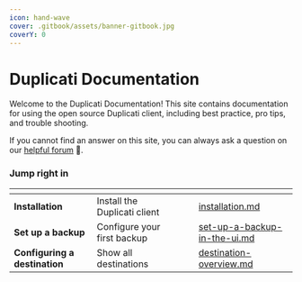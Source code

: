 ```yaml
---
icon: hand-wave
cover: .gitbook/assets/banner-gitbook.jpg
coverY: 0
---
```


# Duplicati Documentation

Welcome to the Duplicati Documentation! This site contains documentation for using the open source Duplicati client, including best practice, pro tips, and trouble shooting.

If you cannot find an answer on this site, you can always ask a question on our [helpful forum](https://forum.duplicati.com) 🤗.

### Jump right in

<table data-view="cards"><thead><tr><th></th><th></th><th data-hidden data-card-cover data-type="files"></th><th data-hidden></th><th data-hidden data-card-target data-type="content-ref"></th></tr></thead><tbody><tr><td><strong>Installation</strong></td><td>Install the Duplicati client</td><td></td><td></td><td><a href="getting-started/installation.md">installation.md</a></td></tr><tr><td><strong>Set up a backup</strong></td><td>Configure your first backup</td><td></td><td></td><td><a href="getting-started/set-up-a-backup-in-the-ui.md">set-up-a-backup-in-the-ui.md</a></td></tr><tr><td><strong>Configuring a destination</strong></td><td>Show all destinations</td><td></td><td></td><td><a href="backup-destinations/destination-overview.md">destination-overview.md</a></td></tr></tbody></table>
